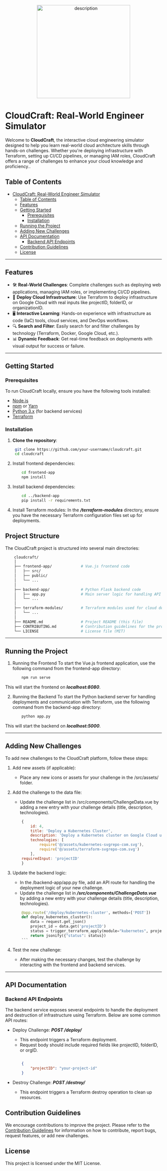 <p align="center">
<img src="frontend-app/src/assets/craft-logo2.svg" alt="description" width="300" height="300" align="center"><p>

# CloudCraft: Real-World Engineer Simulator

Welcome to **CloudCraft**, the interactive cloud engineering simulator designed to help you learn real-world cloud architecture skills through hands-on challenges. Whether you're deploying infrastructure with Terraform, setting up CI/CD pipelines, or managing IAM roles, CloudCraft offers a range of challenges to enhance your cloud knowledge and proficiency..

## Table of Contents

- [CloudCraft: Real-World Engineer Simulator](#cloudcraft-real-world-engineer-simulator)
  - [Table of Contents](#table-of-contents)
  - [Features](#features)
  - [Getting Started](#getting-started)
    - [Prerequisites](#prerequisites)
    - [Installation](#installation)
  - [Running the Project](#running-the-project)
  - [Adding New Challenges](#adding-new-challenges)
  - [API Documentation](#api-documentation)
    - [Backend API Endpoints](#backend-api-endpoints)
  - [Contribution Guidelines](#contribution-guidelines)
  - [License](#license)

---

## Features

- 🛠 **Real-World Challenges**: Complete challenges such as deploying web applications, managing IAM roles, or implementing CI/CD pipelines.
- 🚀 **Deploy Cloud Infrastructure**: Use Terraform to deploy infrastructure on Google Cloud with real inputs like projectID, folderID, or organizationID.
- 🖥 **Interactive Learning**: Hands-on experience with infrastructure as code (IaC) tools, cloud services, and DevOps workflows.
- 🔍 **Search and Filter**: Easily search for and filter challenges by technology (Terraform, Docker, Google Cloud, etc.).
- 📊 **Dynamic Feedback**: Get real-time feedback on deployments with visual output for success or failure.

---

## Getting Started

### Prerequisites

To run CloudCraft locally, ensure you have the following tools installed:

- [Node.js](https://nodejs.org/en/download/)
- [npm](https://www.npmjs.com/get-npm) or [Yarn](https://yarnpkg.com/getting-started/install)
- [Python 3.x](https://www.python.org/downloads/) (for backend services)
- [Terraform](https://www.terraform.io/downloads.html)

### Installation

1. **Clone the repository**:

   ```bash
    git clone https://github.com/your-username/cloudcraft.git
    cd cloudcraft
    ```
2. Install frontend dependencies:

    ```bash
        cd frontend-app
        npm install
    ```
3. Install backend dependencies:
    ```bash
        cd ../backend-app
        pip install -r requirements.txt
    ```
4. Install Terraform modules:
In the ***/terraform-modules*** directory, ensure you have the necessary Terraform configuration files set up for deployments.

## Project Structure

The CloudCraft project is structured into several main directories:
    
```bash
    cloudcraft/
    │
    ├── frontend-app/             # Vue.js frontend code
    │   ├── src/
    │   ├── public/
    │   └── ...
    │
    ├── backend-app/              # Python Flask backend code
    │   ├── app.py                # Main server logic for handling API requests
    │   └── ...
    │
    ├── terraform-modules/        # Terraform modules used for cloud deployments
    │   └── ...
    │
    ├── README.md                 # Project README (this file)
    ├── CONTRIBUTING.md           # Contribution guidelines for the project
    └── LICENSE                   # License file (MIT)
```

---

## Running the Project

1. Running the Frontend
To start the Vue.js frontend application, use the following command from the frontend-app directory:

    ```bash
        npm run serve
    ```
This will start the frontend on ***localhost:8080***.

2.  Running the Backend
To start the Python backend server for handling deployments and communication with Terraform, use the following command from the backend-app directory:

    ```bash
        python app.py
    ```
This will start the backend on ***localhost:5000***.

---

## Adding New Challenges
To add new challenges to the CloudCraft platform, follow these steps:

1. Add new assets (if applicable):

   * Place any new icons or assets for your challenge in the /src/assets/ folder.
2. Add the challenge to the data file:

    * Update the challenge list in /src/components/ChallengeData.vue by adding a new entry with your challenge details (title, description, technologies).
    ```javascript
        {
            id: 4,
            title: 'Deploy a Kubernetes Cluster',
            description: 'Deploy a Kubernetes cluster on Google Cloud using Terraform.',
            technologies: [
                require('@/assets/kubernetes-svgrepo-com.svg'),
                require('@/assets/terraform-svgrepo-com.svg')
            ],
        requiredInput: 'projectID'
        }
    ```

3. Update the backend logic:

    * In the /backend-app/app.py file, add an API route for handling the deployment logic of your new challenge.
    * Update the challenge list in ***/src/components/ChallengeData.vue*** by adding a new entry with your challenge details (title, description, technologies).

    ```python
        @app.route('/deploy/kubernetes-cluster', methods=['POST'])
        def deploy_kubernetes_cluster():
            data = request.get_json()
            project_id = data.get('projectID')
            status = trigger_terraform_apply(module="kubernetes", project_id=project_id)
            return jsonify({"status": status})
        ```
4. Test the new challenge:

    * After making the necessary changes, test the challenge by interacting with the frontend and backend services.
---

## API Documentation
### Backend API Endpoints
The backend service exposes several endpoints to handle the deployment and destruction of infrastructure using Terraform. Below are some common API routes:

* Deploy Challenge: ***POST /deploy/<challenge-name>***

    * This endpoint triggers a Terraform deployment.
    * Request body should include required fields like projectID, folderID, or orgID.
    ```json

        {
            "projectID": "your-project-id"
        }
    ```

* Destroy Challenge: ***POST /destroy/<challenge-name>***

    * This endpoint triggers a Terraform destroy operation to clean up resources.

## Contribution Guidelines
We encourage contributions to improve the project. Please refer to the [Contribution Guidelines](/Contribution.md) for information on how to contribute, report bugs, request features, or add new challenges.

## License
This project is licensed under the MIT License.

